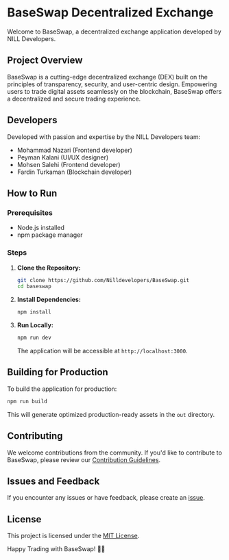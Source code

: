 
# BaseSwap Decentralized Exchange

Welcome to BaseSwap, a decentralized exchange application developed by NILL Developers.

## Project Overview

BaseSwap is a cutting-edge decentralized exchange (DEX) built on the principles of transparency, security, and user-centric design. Empowering users to trade digital assets seamlessly on the blockchain, BaseSwap offers a decentralized and secure trading experience.

## Developers

Developed with passion and expertise by the NILL Developers team:

- Mohammad Nazari (Frontend developer)
- Peyman Kalani (UI/UX designer)
- Mohsen Salehi (Frontend developer)
- Fardin Turkaman (Blockchain developer)

## How to Run

### Prerequisites

- Node.js installed
- npm package manager

### Steps

1. **Clone the Repository:**
   ```bash
   git clone https://github.com/Nilldevelopers/BaseSwap.git
   cd baseswap
   ```

2. **Install Dependencies:**
   ```bash
   npm install
   ```

3. **Run Locally:**
   ```bash
   npm run dev
   ```

   The application will be accessible at `http://localhost:3000`.

## Building for Production

To build the application for production:

```bash
npm run build
```

This will generate optimized production-ready assets in the `out` directory.

## Contributing

We welcome contributions from the community. If you'd like to contribute to BaseSwap, please review our [Contribution Guidelines](CONTRIBUTING.md).

## Issues and Feedback

If you encounter any issues or have feedback, please create an [issue](https://github.com/nill-developers/baseswap/issues).

## License

This project is licensed under the [MIT License](LICENSE).

Happy Trading with BaseSwap! 🚀🌐

